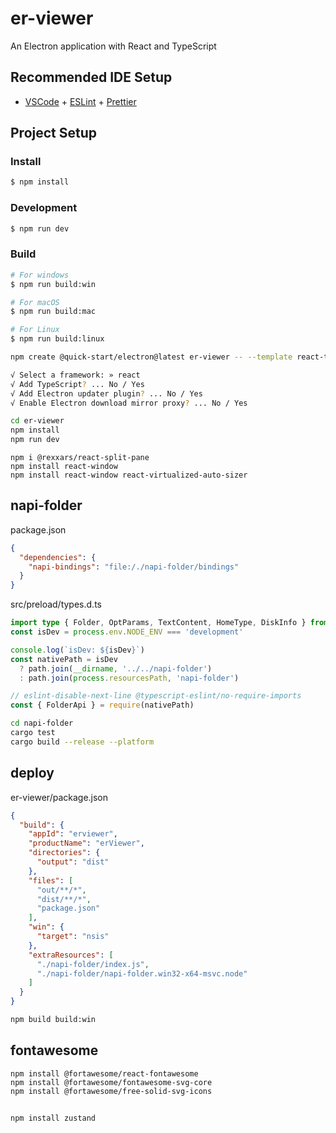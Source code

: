 # er-viewer

An Electron application with React and TypeScript

## Recommended IDE Setup

- [VSCode](https://code.visualstudio.com/) + [ESLint](https://marketplace.visualstudio.com/items?itemName=dbaeumer.vscode-eslint) + [Prettier](https://marketplace.visualstudio.com/items?itemName=esbenp.prettier-vscode)

## Project Setup

### Install

```bash
$ npm install
```

### Development

```bash
$ npm run dev
```

### Build

```bash
# For windows
$ npm run build:win

# For macOS
$ npm run build:mac

# For Linux
$ npm run build:linux
```

```sh
npm create @quick-start/electron@latest er-viewer -- --template react-ts

√ Select a framework: » react
√ Add TypeScript? ... No / Yes
√ Add Electron updater plugin? ... No / Yes
√ Enable Electron download mirror proxy? ... No / Yes

cd er-viewer
npm install
npm run dev
```

```
npm i @rexxars/react-split-pane
npm install react-window
npm install react-window react-virtualized-auto-sizer
```
## napi-folder
package.json

```json
{
  "dependencies": {
    "napi-bindings": "file:/./napi-folder/bindings"
  }
}
```
src/preload/types.d.ts
```ts
import type { Folder, OptParams, TextContent, HomeType, DiskInfo } from 'napi-bindings'
const isDev = process.env.NODE_ENV === 'development'

console.log(`isDev: ${isDev}`)
const nativePath = isDev
  ? path.join(__dirname, '../../napi-folder')
  : path.join(process.resourcesPath, 'napi-folder')

// eslint-disable-next-line @typescript-eslint/no-require-imports
const { FolderApi } = require(nativePath)

```

```sh
cd napi-folder
cargo test
cargo build --release --platform
```

## deploy


er-viewer/package.json
```json
{
  "build": {
    "appId": "erviewer",
    "productName": "erViewer",
    "directories": {
      "output": "dist"
    },
    "files": [
      "out/**/*",
      "dist/**/*",
      "package.json"
    ],
    "win": {
      "target": "nsis"
    },
    "extraResources": [
      "./napi-folder/index.js",
      "./napi-folder/napi-folder.win32-x64-msvc.node"
    ]
  }
}
```

```sh
npm build build:win
```

## fontawesome
```
npm install @fortawesome/react-fontawesome
npm install @fortawesome/fontawesome-svg-core
npm install @fortawesome/free-solid-svg-icons
```

## 
```
npm install zustand
```